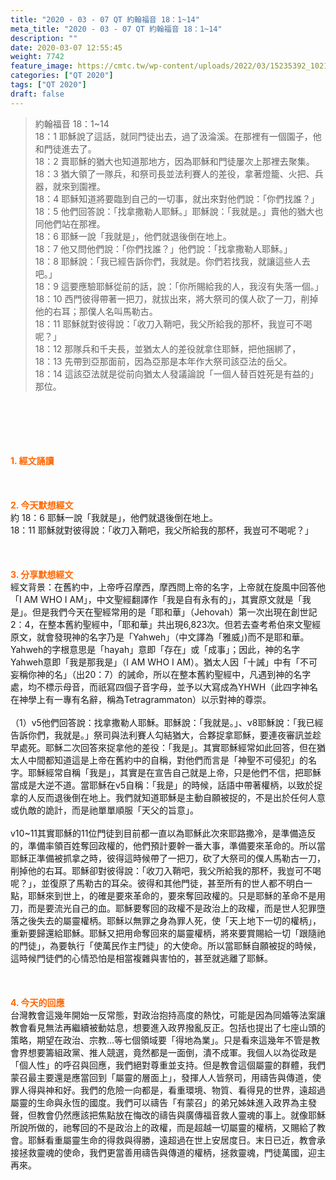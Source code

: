 ```yaml
---
title: "2020 - 03 - 07 QT 約翰福音 18：1~14"
meta_title: "2020 - 03 - 07 QT 約翰福音 18：1~14"
description: ""
date: 2020-03-07 12:55:45
weight: 7742
feature_image: https://cmtc.tw/wp-content/uploads/2022/03/15235392_10211799862337740_180693556567566654_o-1.webp
categories: ["QT 2020"]
tags: ["QT 2020"]
draft: false
---
```


<blockquote>約翰福音 18：1~14<br />
18：1 耶穌說了這話，就同門徒出去，過了汲淪溪。在那裡有一個園子，他和門徒進去了。<br />
18：2 賣耶穌的猶大也知道那地方，因為耶穌和門徒屢次上那裡去聚集。<br />
18：3 猶大領了一隊兵，和祭司長並法利賽人的差役，拿著燈籠、火把、兵器，就來到園裡。<br />
18：4 耶穌知道將要臨到自己的一切事，就出來對他們說：「你們找誰？」<br />
18：5 他們回答說：「找拿撒勒人耶穌。」耶穌說：「我就是。」賣他的猶大也同他們站在那裡。<br />
18：6 耶穌一說「我就是」，他們就退後倒在地上。<br />
18：7 他又問他們說：「你們找誰？」他們說：「找拿撒勒人耶穌。」<br />
18：8 耶穌說：「我已經告訴你們，我就是。你們若找我，就讓這些人去吧。」<br />
18：9 這要應驗耶穌從前的話，說：「你所賜給我的人，我沒有失落一個。」<br />
18：10 西門彼得帶著一把刀，就拔出來，將大祭司的僕人砍了一刀，削掉他的右耳；那僕人名叫馬勒古。<br />
18：11 耶穌就對彼得說：「收刀入鞘吧，我父所給我的那杯，我豈可不喝呢？」<br />
18：12 那隊兵和千夫長，並猶太人的差役就拿住耶穌，把他捆綁了，<br />
18：13 先帶到亞那面前，因為亞那是本年作大祭司該亞法的岳父。<br />
18：14 這該亞法就是從前向猶太人發議論說「一個人替百姓死是有益的」那位。</blockquote><br />
&nbsp;<br />
<br />
&nbsp;<br />
<br />
<span style="color: #ff6600;"><strong>1. </strong><strong>經文誦讀</strong></span><br />
<br />
<span style="color: #ff6600;"><strong> </strong></span><br />
<br />
<span style="color: #ff6600;"><strong>2. 今天默想</strong><strong>經文<br />
</strong></span>約 18：6 耶穌一說「我就是」，他們就退後倒在地上。<br />
18：11 耶穌就對彼得說：「收刀入鞘吧，我父所給我的那杯，我豈可不喝呢？」<br />
<br />
&nbsp;<br />
<br />
<span style="color: #ff6600;"><strong>3. 分享默想經文<br />
</strong></span>經文背景：在舊約中，上帝呼召摩西，摩西問上帝的名字，上帝就在旋風中回答他「I AM WHO I AM」，中文聖經翻譯作「我是自有永有的」，其實原文就是「我是」。但是我們今天在聖經常用的是「耶和華」（Jehovah）第一次出現在創世記2：4，在整本舊約聖經中，「耶和華」共出現6,823次。但若去查考希伯來文聖經原文，就會發現神的名字乃是「Yahweh」（中文譯為「雅威」)而不是耶和華。Yahweh的字根意思是「hayah」意即「存在」或「成事」；因此，神的名字Yahweh意即「我是那我是」（I AM WHO I AM）。猶太人因「十誡」中有「不可妄稱你神的名」（出20：7）的誡命，所以在整本舊約聖經中，凡遇到神的名字處，均不標示母音，而祇寫四個子音字母，並予以大寫成為YHWH（此四字神名在神學上有一專有名辭，稱為Tetragrammaton）以示對神的尊崇。<br />
<br />
（1）v5他們回答說：找拿撒勒人耶穌。耶穌說：「我就是。」、v8耶穌說：「我已經告訴你們，我就是。」祭司與法利賽人勾結猶大，合夥捉拿耶穌，要連夜審訊並趁早處死。耶穌二次回答來捉拿他的差役：「我是」。其實耶穌經常如此回答，但在猶太人中間都知道這是上帝在舊約中的自稱，對他們而言是「神聖不可侵犯」的名字。耶穌經常自稱「我是」，其實是在宣告自己就是上帝，只是他們不信，把耶穌當成是大逆不道。當耶穌在v5自稱：「我是」的時候，話語中帶著權柄，以致於捉拿的人反而退後倒在地上。我們就知道耶穌是主動自願被捉的，不是出於任何人意或仇敵的詭計，而是祂單單順服「天父的旨意」。<br />
<br />
v10~11其實耶穌的11位門徒到目前都一直以為耶穌此次來耶路撒冷，是準備造反的，準備率領百姓奪回政權的，他們預計要幹一番大事，準備要來革命的。所以當耶穌正準備被抓拿之時，彼得這時候帶了一把刀，砍了大祭司的僕人馬勒古一刀，削掉他的右耳。耶穌卻對彼得說：「收刀入鞘吧，我父所給我的那杯，我豈可不喝呢？」，並復原了馬勒古的耳朵。彼得和其他門徒，甚至所有的世人都不明白一點，耶穌來到世上，的確是要來革命的，要來奪回政權的。只是耶穌的革命不是用刀，而是要流光自己的血。耶穌要奪回的政權不是政治上的政權，而是世人犯罪墮落之後失去的屬靈權柄。耶穌以無罪之身為罪人死，使「天上地下一切的權柄」，重新要歸還給耶穌。耶穌又把用命奪回來的屬靈權柄，將來要賞賜給一切「跟隨祂的門徒」，為要執行「使萬民作主門徒」的大使命。所以當耶穌自願被捉的時候，這時候門徒們的心情恐怕是相當複雜與害怕的，甚至就逃離了耶穌。<br />
<br />
&nbsp;<br />
<br />
<span style="color: #ff6600;"><strong>4. 今天的回應<br />
</strong></span>台灣教會這幾年開始一反常態，對政治抱持高度的熱忱，可能是因為同婚等法案讓教會看見無法再繼續被動姑息，想要進入政界撥亂反正。包括也提出了七座山頭的策略，期望在政治、宗教…等七個領域要「得地為業」。只是看來這幾年不管是教會界想要籌組政黨、推人競選，竟然都是一面倒，潰不成軍。我個人以為從政是「個人性」的呼召與回應，我們絕對尊重並支持。但是教會這個屬靈的群體，我們蒙召最主要還是應當回到「屬靈的層面上」，發揮人人皆祭司，用禱告與傳道，使罪人得與神和好。我們的危險一向都是，看重環境、物質、看得見的世界，遠超過屬靈的生命與永恆的國度。我們可以禱告「有蒙召」的弟兄姊妹進入政界為主發聲，但教會仍然應該把焦點放在悔改的禱告與廣傳福音救人靈魂的事上。就像耶穌所說所做的，祂奪回的不是政治上的政權，而是超越一切屬靈的權柄，又賜給了教會。耶穌看重屬靈生命的得救與得勝，遠超過在世上安居度日。末日已近，教會承接拯救靈魂的使命，我們更當善用禱告與傳道的權柄，拯救靈魂，門徒萬國，迎主再來。<br />
<br />
&nbsp;
        